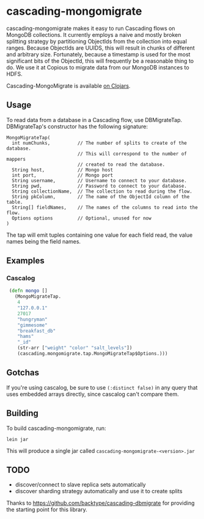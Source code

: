 cascading-mongomigrate
===================

cascading-mongomigrate makes it easy to run Cascading flows on MongoDB
collections. It currently employs a naive and mostly broken splitting
strategy by partitioning ObjectIds from the collection into equal
ranges. Because ObjectIds are UUIDS, this will result in chunks of
different and arbitrary size. Fortunately, because a timestamp is used
for the most significant bits of the ObjectId, this will frequently be
a reasonable thing to do. We use it at Copious to migrate data from our
MongoDB instances to HDFS.

Cascading-MongoMigrate is available [on Clojars](http://clojars.org/cascading-mongomigrate).

Usage
-----

To read data from a database in a Cascading flow, use DBMigrateTap.
DBMigrateTap's constructor has the following signature:

    MongoMigrateTap(
      int numChunks,          // The number of splits to create of the database.
                              // This will correspond to the number of mappers
                              // created to read the database.
      String host,            // Mongo host
      int port,               // Mongo port
      String username,        // Username to connect to your database.
      String pwd,             // Password to connect to your database.
      String collectionName,  // The collection to read during the flow.
      String pkColumn,        // The name of the ObjectId column of the table.
      String[] fieldNames,    // The names of the columns to read into the flow.
      Options options         // Optional, unused for now
    )

The tap will emit tuples containing one value for each field read, the value
names being the field names.

Examples
--------

### Cascalog

```clojure
 (defn mongo []
   (MongoMigrateTap.
    4
    "127.0.0.1"
    27017
    "hungryman"
    "gimmesome"
    "breakfast_db"
    "hams"
    "_id"
    (str-arr ["weight" "color" "salt_levels"])
    (cascading.mongomigrate.tap.MongoMigrateTap$Options.)))

```

Gotchas
-------

If you're using cascalog, be sure to use `(:distinct false)` in any query that uses
embedded arrays directly, since cascalog can't compare them.


Building
--------

To build cascading-mongomigrate, run:

    lein jar

This will produce a single jar called `cascading-mongomigrate-<version>.jar`


TODO
----

- discover/connect to slave replica sets automatically
- discover sharding strategy automatically and use it to create splits



Thanks to https://github.com/backtype/cascading-dbmigrate for providing the starting point for this library.

